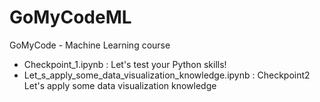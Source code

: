 # GoMyCodeML
GoMyCode - Machine Learning course

- Checkpoint_1.ipynb : Let's test your Python skills!
- Let_s_apply_some_data_visualization_knowledge.ipynb : Checkpoint2 Let's apply some data visualization knowledge

